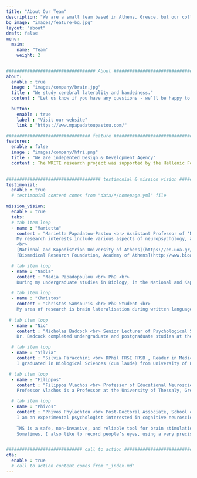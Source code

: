 ```yaml
---
title: "About Our Team"
description: "We are a small team based in Athens, Greece, but our collaborations extend across the globe."
bg_image: "images/feature-bg.jpg"
layout: "about"
draft: false
menu:
  main:
    name: "Team"
    weight: 2


################################## About #####################################
about:
  enable : true
  image : "images/company/brain.jpg"
  title : "We study cerebral laterality and handedness."
  content : "Let us know if you have any questions - we’ll be happy to answer them!"

  button:
    enable : true
    label : "Visit our website"
    link : "https://www.mpapadatoupastou.com/"

################################ feature #####################################
features:
  enable : false
  image : "images/company/hfri.png"
  title : "We are indepented Design & Development Agency"
  content : The WRITE research project was supported by the Hellenic Foundation for Research and Innovation (H.F.R.I.) under the “1st Call for H.F.R.I. Research Projects to support Faculty Members & Researchers and the Procurement of High-and the procurement of high-cost research equipment grant.
  

#################################### testimonial & mission vision #######################################
testimonial:
  enable : true
  # testimonial content comes from "data/*/homepage.yml" file

mission_vision:
  enable : true
  tabs:
  # tab item loop
  - name : "Marietta"
    content : "Marietta Papadatou-Pastou <br> Assistant Professor of 'Neuropsychology – Language Functions' <br>
    My research interests include various aspects of neuropsychology, as well as cognitive neuroscience and experimental psychology. I have also developed an interest in the contributions of neuroscience in the educational process, i.e. in the new field of educational neuroscience. The main focus of my work is on behavioural and brain lateralization (i.e., handedness and brain asymmetry), in healthy adults and children as well as in students with special education needs (students with dyslexia, dysgraphia, hearing impaired students, students in the Autism Spectrum, and students with low or high IQ). I am employing behavioural and brain imaging techniques (functional transcranial Doppler ultrasound, fTCD) and I am a member of the Consortium on Language Asymmetry (COLA). I have also worked in neuropsychopharmacology, using functional magnetic resonance imaging (fMRI) to investigate the neural and behavioral effects of antidepressant drug action and of mood induction on autobiographical memory. I am further interested in meta-science, with a special focus on meta-analysis, and fascinated about reproducible research. I am a member of the Psychological Science Accelerator (PSA), where I have also served as an Assistant Director for the Ethics Review Committee. I am also usually happy to collect Greek data for fellow researchers doing cross-cultural work. On the applied side, I am a Research Associate for iConcipio, an online support provider based in London UK. iConcipio has developed an online support system for psycholocal and study skills difficulties faced by students in Higher Education, under the name MePlusMe. Last but not least, I am interested in science outreach, giving talks, writing a column named “Let’s Science” for a8inea.com, and writing short articles in the Greek press. <br>
    <br>
    [National and Kapodistrian University of Athens](https://en.uoa.gr/) <br>
    [Biomedical Research Foundation, Academy of Athens](http://www.bioacademy.gr/home)"

  # tab item loop
  - name : "Nadia"
    content : "Nadia Papadopoulou <br> PhD <br>
    During my undergraduate studies in Biology, in the National and Kapodistrian University of Athens (NKUA), my keen interest in studying the nervous system and behavior grew. Therefore, I proceeded with the Athens International Master’s Programme in Neurosciences, offered by the NKUA, in order to focus on the brain and how its functions are interpreted into behavior. For my PhD, I am pleased to study the lateralization of the brain in the process of written language both in adults and in children with dyslexia and/or dysgraphia, but also how lateralization patterns can be altered after a phonological intervention in children with dyslexia. I have now completed my PhD and am excited to continue my research as part of the lab."

  # tab item loop
  - name : "Christos"
    content : "Christos Samsouris <br> PhD Student <br>
    My area of research is brain lateralisation during written language production using functional Transcranial Dopler sonography (fTDC). I am also interested in implementing modern tools for better and more meaningful processing of neuroimaging data."
 
 # tab item loop
  - name : "Nic"
    content : "Nicholas Badcock <br> Senior Lecturer of Psychological Science, University of Western Australia <br>
    Dr. Badcock completed undergraduate and postgraduate studies at the University of Western Australia (UWA). He spent 11 years as a postdoc including time at Oxford University working with Professor Dorothy Bishop and Macquarie University working with Prof. Geneveive McArthur within the Reading Program of the Australian Research Council Centre of Excellence in Cognition and its Disorders. In 2020, he returned to UWA as a Senior Lecturer in the School of Psychological Science. Dr. Badcock is a developmental cognitive neuroscientist, interested in how perceptual and attentional capacities underpin complex functioning such as how cognitive control relates to reading ability. His research focuses on learning difficulties and exceptional development with the aim of contributing to scientific understanding as well as translation for education and intervention. He conducts these enquiries using behavioural psychophysics and neuroimaging techniques (e.g., electroencephalography, functional transcranial Doppler ultrasound, and functional magnetic resonance imaging)."

  # tab item loop
  - name : "Silvia"
    content : "Silvia Paracchini <br> DPhil FRSE FRSB , Reader in Medicine University of St Andrews <br>
    I graduated in Biological Sciences (cum laude) from University of Pavia in 1998 and obtained a DPhil in Human Genetics from Oxford University in 2003. My project, supervised by Dr Chris Tyler-Smith and Prof. Ed Southern involved the development of genotyping methods and screening of large cohorts for genetic associations with prostate cancer and male infertility. I conducted my post-doctoral training in Prof. Anthony Monaco’s group at the Welcome Trust Centre for Human Genetics, Oxford University. In 2011 I was awarded a Royal Society University Research Fellowship to set up my group at St Andrews. In 2013 I became member of the Young Academy of Scotland. In 2018 I was elected Fellow of the Royal Society of Biology (FRSB) and in 2019 I became a Fellow of the Royal Society of Edinburgh (FRSE) and was promoted to Reader. I lead the St Andrews Bioinformatics Unit and I am the co-Director of the the Institute of Behavioural and Neural Sciences."

 # tab item loop
  - name : "Filippos"
    content : "Filippos Vlachos <br> Professor of Educational Neuroscience & Developmental Disorders, University of Thessaly <br>
    Professor Vlachos is a Professor at the University of Thessaly, Greece, where he has taught and conducted research since 1997 and Director of Educational Neuroscience and Developmental Disorders Laboratory. He is the author of the book Handedness: Myths and Reality (in Greek), editor of the book Brain, Learning & Special Education (in Greek) and co-editor in three more scientific editions. He has published more than 160 articles in referred national & international journals, book chapters and congress proceedings, with more than 1300 known citations. His research interests include the investigation of the neural mechanisms of reading, numerical cognition, attention and their attendant difficulties including learning difficulties and other developmental disorders as they relate to education, as well as the relationship between brain laterality and cognitive abilities."

  # tab item loop
  - name : "Phivos"
    content : "Phivos Phylachtou <br> Post-Doctoral Associate, School of Physical Therapy, University of Western Ontario <br>
    I am an experimental psychologist interested in cognitive neuroscience. In short, I spend most of my time bringing people into a lab, having them play weird, boring, video games, while zapping their brain using magnetic pulses, with a machine called Transcranial Magnetic Stimulator (TMS). <br> 
    
    TMS is a safe, non-invasive, and reliable tool for brain stimulation. I use it to understand how the brain processes visual information. You can read more on that [here](https://phivph.github.io/projects.html). <br> 
    Sometimes, I also like to record people’s eyes, using a very precise camera, commonly known as an eye-tracker, while they’re playing these boring games. With the eye-tracker, I can measure where the eye is looking or how the pupil size is changing with amazing temporal precision, of up to a thousand measures a second! In general, I am excited to understand how we make sense of the world around us. "


############################# call to action #################################
cta:
  enable : true
  # call to action content comes from "_index.md"
---
```


